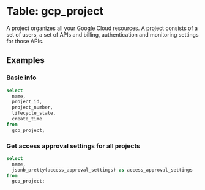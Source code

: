 # Table: gcp_project

A project organizes all your Google Cloud resources. A project consists of a set of users, a set of APIs and billing, authentication and monitoring settings for those APIs.

## Examples

### Basic info

```sql
select
  name,
  project_id,
  project_number,
  lifecycle_state,
  create_time
from
  gcp_project;
```

### Get access approval settings for all projects

```sql
select
  name,
  jsonb_pretty(access_approval_settings) as access_approval_settings
from
  gcp_project;
```
